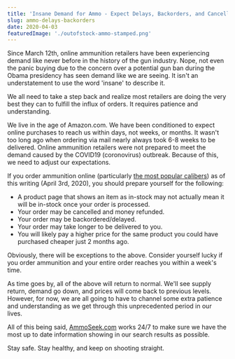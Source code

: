 ```yaml
---
title: 'Insane Demand for Ammo - Expect Delays, Backorders, and Cancellations'
slug: ammo-delays-backorders
date: 2020-04-03
featuredImage: './outofstock-ammo-stamped.png'
---
```


Since March 12th, online ammunition retailers have been experiencing demand like never before in the history of the gun industry. Nope, not even the panic buying due to the concern over a potential gun ban during the Obama presidency has seen demand like we are seeing. It isn't an understatement to use the word 'insane' to describe it.

We all need to take a step back and realize most retailers are doing the very best they can to fulfill the influx of orders. It requires patience and understanding.

We live in the age of Amazon.com. We have been conditioned to expect online purchases to reach us within days, not weeks, or months. It wasn't too long ago when ordering via mail nearly always took 6-8 weeks to be delivered. Online ammunition retailers were not prepared to meet the demand caused by the COVID19 (coronovirus) outbreak. Because of this, we need to adjust our expectations.

If you order ammunition online (particularly [the most popular calibers](https://www.gunsandammo.com/editorial/pandemic-ammo-sales-whats-hot/374234)) as of this writing (April 3rd, 2020), you should prepare yourself for the following:

- A product page that shows an item as in-stock may not actually mean it will be in-stock once your order is processed.
- Your order may be cancelled and money refunded.
- Your order may be backordered/delayed.
- Your order may take longer to be delivered to you.
- You will likely pay a higher price for the same product you could have purchased cheaper just 2 months ago.

Obviously, there will be exceptions to the above. Consider yourself lucky if you order ammunition and your entire order reaches you within a week's time.

As time goes by, all of the above will return to normal. We'll see supply return, demand go down, and prices will come back to previous levels. However, for now, we are all going to have to channel some extra patience and understanding as we get through this unprecedented period in our lives.

All of this being said, [AmmoSeek.com](https://ammoseek.com/) works 24/7 to make sure we have the most up to date information showing in our search results as possible.

Stay safe. Stay healthy, and keep on shooting straight.
